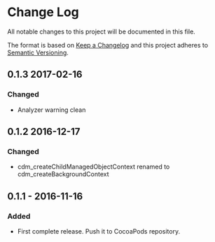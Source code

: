# Change Log
All notable changes to this project will be documented in this file.

The format is based on [Keep a Changelog](http://keepachangelog.com/) 
and this project adheres to [Semantic Versioning](http://semver.org/).

## 0.1.3 2017-02-16
### Changed
- Analyzer warning clean

## 0.1.2 2016-12-17
### Changed
- cdm\_createChildManagedObjectContext renamed to cdm\_createBackgroundContext

## 0.1.1 - 2016-11-16
### Added
- First complete release. Push it to CocoaPods repository.
